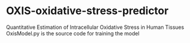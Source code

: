 # OXIS-oxidative-stress-predictor
Quantitative Estimation of Intracellular Oxidative Stress in Human Tissues
OxisModel.py is the source code for training the model
